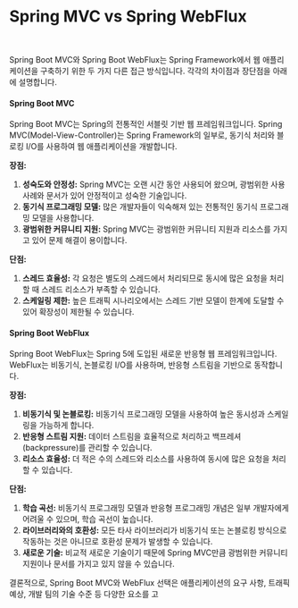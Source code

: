 # Spring MVC vs Spring WebFlux







<figure><img src="../../.gitbook/assets/스크린샷 2024-03-03 오후 8.21.40.png" alt=""><figcaption></figcaption></figure>

Spring Boot MVC와 Spring Boot WebFlux는 Spring Framework에서 웹 애플리케이션을 구축하기 위한 두 가지 다른 접근 방식입니다. 각각의 차이점과 장단점을 아래에 설명합니다.

#### Spring Boot MVC

Spring Boot MVC는 Spring의 전통적인 서블릿 기반 웹 프레임워크입니다. Spring MVC(Model-View-Controller)는 Spring Framework의 일부로, 동기식 처리와 블로킹 I/O를 사용하여 웹 애플리케이션을 개발합니다.

**장점:**

1. **성숙도와 안정성:** Spring MVC는 오랜 시간 동안 사용되어 왔으며, 광범위한 사용 사례와 문서가 있어 안정적이고 성숙한 기술입니다.
2. **동기식 프로그래밍 모델:** 많은 개발자들이 익숙해져 있는 전통적인 동기식 프로그래밍 모델을 사용합니다.
3. **광범위한 커뮤니티 지원:** Spring MVC는 광범위한 커뮤니티 지원과 리소스를 가지고 있어 문제 해결이 용이합니다.

**단점:**

1. **스레드 효율성:** 각 요청은 별도의 스레드에서 처리되므로 동시에 많은 요청을 처리할 때 스레드 리소스가 부족할 수 있습니다.
2. **스케일링 제한:** 높은 트래픽 시나리오에서는 스레드 기반 모델이 한계에 도달할 수 있어 확장성이 제한될 수 있습니다.

#### Spring Boot WebFlux

Spring Boot WebFlux는 Spring 5에 도입된 새로운 반응형 웹 프레임워크입니다. WebFlux는 비동기식, 논블로킹 I/O를 사용하며, 반응형 스트림을 기반으로 동작합니다.

**장점:**

1. **비동기식 및 논블로킹:** 비동기식 프로그래밍 모델을 사용하여 높은 동시성과 스케일링을 가능하게 합니다.
2. **반응형 스트림 지원:** 데이터 스트림을 효율적으로 처리하고 백프레셔(backpressure)를 관리할 수 있습니다.
3. **리소스 효율성:** 더 적은 수의 스레드와 리소스를 사용하여 동시에 많은 요청을 처리할 수 있습니다.

**단점:**

1. **학습 곡선:** 비동기식 프로그래밍 모델과 반응형 프로그래밍 개념은 일부 개발자에게 어려울 수 있으며, 학습 곡선이 높습니다.
2. **라이브러리와의 호환성:** 모든 타사 라이브러리가 비동기식 또는 논블로킹 방식으로 작동하는 것은 아니므로 호환성 문제가 발생할 수 있습니다.
3. **새로운 기술:** 비교적 새로운 기술이기 때문에 Spring MVC만큼 광범위한 커뮤니티 지원이나 문서를 가지고 있지 않을 수 있습니다.

결론적으로, Spring Boot MVC와 WebFlux 선택은 애플리케이션의 요구 사항, 트래픽 예상, 개발 팀의 기술 수준 등 다양한 요소를 고

